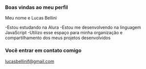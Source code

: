  ### Boas vindas ao meu perfil

Meu nome e Lucas Bellini

-Estou estudando na Alura
-Estou me desenvolvendo na linguagem JavaScript
-Utilizo esse espaço para minha organização e compartilhamento dos meus projetos desenvolvidos 

### Você entrar em contato comigo 

lucasbellinif@gmail.com
